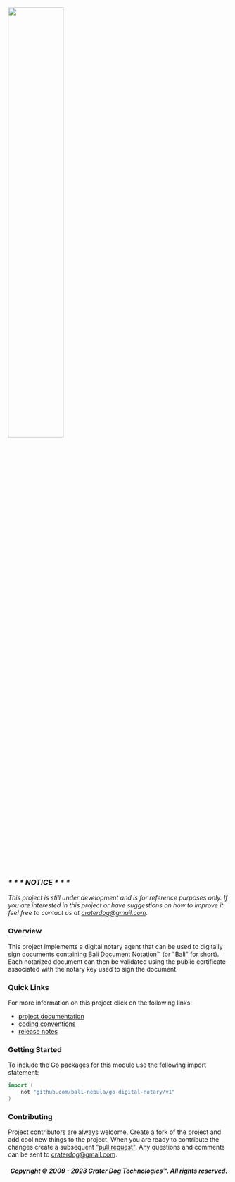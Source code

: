 <img src="https://craterdog.com/images/CraterDog.png" width="50%">

### _\* \* \* NOTICE \* \* \*_
_This project is still under development and is for reference purposes only. If
you are interested in this project or have suggestions on how to improve it feel
free to contact us at [craterdog@gmail.com](mailto:craterdog@gmail.com)._

### Overview
This project implements a digital notary agent that can be used to digitally
sign documents containing
[Bali Document Notation™](https://github.com/bali-nebula/specifications/wiki/Language-Specification)
(or "Bali" for short). Each notarized document can then be validated using the
public certificate associated with the notary key used to sign the document.

### Quick Links
For more information on this project click on the following links:
 * [project documentation](https://github.com/bali-nebula/go-digital-notary/wiki)
 * [coding conventions](https://github.com/craterdog/go-collection-framework/wiki/coding-conventions)
 * [release notes](https://github.com/bali-nebula/go-digital-notary/wiki/releases)

### Getting Started
To include the Go packages for this module use the following import statement:
```go
import (
	not "github.com/bali-nebula/go-digital-notary/v1"
)
```

### Contributing
Project contributors are always welcome. Create a
[fork](https://github.com/bali-nebula/go-digital-notary) of the project and add cool
new things to the project. When you are ready to contribute the changes create a subsequent
["pull request"](https://help.github.com/articles/about-pull-requests/). Any questions and
comments can be sent to [craterdog@gmail.com](mailto:craterdog@gmail.com).

<H5 align="center"> Copyright © 2009 - 2023  Crater Dog Technologies™. All rights reserved. </H5>
